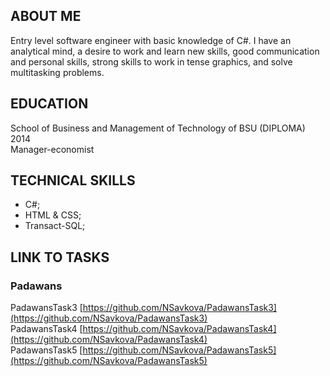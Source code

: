 ## ABOUT ME

Entry level software engineer with basic knowledge of C#. I have an analytical mind, a desire to work and learn new skills, good communication and personal skills, strong skills to work in tense graphics, and solve multitasking problems.

## EDUCATION
School of Business and Management of Technology of BSU (DIPLOMA) 2014      
Manager-economist

## TECHNICAL SKILLS
* C#;
* HTML & CSS;
* Transact-SQL;

## LINK TO TASKS    
### Padawans    
PadawansTask3 [https://github.com/NSavkova/PadawansTask3](https://github.com/NSavkova/PadawansTask3)   
PadawansTask4 [https://github.com/NSavkova/PadawansTask4](https://github.com/NSavkova/PadawansTask4)     
PadawansTask5 [https://github.com/NSavkova/PadawansTask5](https://github.com/NSavkova/PadawansTask5)



